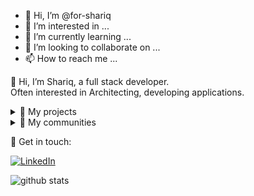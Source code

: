 - 👋 Hi, I’m @for-shariq
- 👀 I’m interested in ...
- 🌱 I’m currently learning ...
- 💞️ I’m looking to collaborate on ...
- 📫 How to reach me ...

<!---
for-shariq/for-shariq is a ✨ special ✨ repository because its `README.md` (this file) appears on your GitHub profile.
You can click the Preview link to take a look at your changes.
--->


👋 Hi, I’m Shariq, a full stack developer. <br/>
Often interested in Architecting, developing applications. 

<details>
  <summary>🔭 My projects</summary>

| Project                                         | Type          | Role               |
| ----------------------------------------------- | ------------- | ------------------ |
| [Project 1](https://ui.github.io/hazel-ui)      | Design system | Lead developer     |
| [Project 2](https://github.io/)                 | Docs          | Lead developer     |
| [Personal](https://shariqnasir.wordpress.com/)  | Blog          | Lead developer     |

</details>

<details>
  <summary>🌱 My communities</summary>

| Community                                                                           | Type         |
| ----------------------------------------------------------------------------------- | ------------ |
| [YouTube](https://www.youtube.com/channel/UC0D04Uv93btn64Yjvof5K7w)                 | Professional |
</details>

💬 Get in touch:

[![LinkedIn](https://img.shields.io/badge/linkedin-%230077B5.svg?&style=for-the-badge&logo=linkedin&logoColor=white)](https://www.linkedin.com/in/shariqnasir/)

![github stats](https://github-readme-stats.vercel.app/api?username=for-shariq&count_private=true&include_all_commits=true&show_icons=true&theme=vue)
